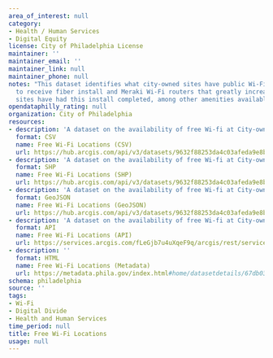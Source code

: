```yaml
---
area_of_interest: null
category:
- Health / Human Services
- Digital Equity
license: City of Philadelphia License
maintainer: ''
maintainer_email: ''
maintainer_link: null
maintainer_phone: null
notes: "This dataset identifies what city-owned sites have public Wi-Fi available. Between 2025 and 2026, all of these sites are slated 
  to receive fiber install and Meraki Wi-Fi routers that greatly increase the speed and quality of available Wi-Fi. The dataset notes what 
  sites have had this install completed, among other amenities available at the site."
opendataphilly_rating: null
organization: City of Philadelphia
resources:
- description: 'A dataset on the availability of free Wi-fi at City-owned locations.'
  format: CSV
  name: Free Wi-Fi Locations (CSV)
  url: https://hub.arcgis.com/api/v3/datasets/9632f88253da4c03afeda9e8be5cb064_0/downloads/data?format=csv&spatialRefId=3857&where=1%3D1
- description: 'A dataset on the availability of free Wi-fi at City-owned locations.'
  format: SHP
  name: Free Wi-Fi Locations (SHP)
  url: https://hub.arcgis.com/api/v3/datasets/9632f88253da4c03afeda9e8be5cb064_0/downloads/data?format=shp&spatialRefId=3857&where=1%3D1
- description: 'A dataset on the availability of free Wi-fi at City-owned locations.'
  format: GeoJSON
  name: Free Wi-Fi Locations (GeoJSON)
  url: https://hub.arcgis.com/api/v3/datasets/9632f88253da4c03afeda9e8be5cb064_0/downloads/data?format=geojson&spatialRefId=4326&where=1%3D1
- description: 'A dataset on the availability of free Wi-fi at City-owned locations.'
  format: API
  name: Free Wi-Fi Locations (API)
  url: https://services.arcgis.com/fLeGjb7u4uXqeF9q/arcgis/rest/services/free_city_wifi_locations/FeatureServer/0/query?outFields=*&where=1%3D1
- description: ''
  format: HTML
  name: Free Wi-Fi Locations (Metadata)
  url: https://metadata.phila.gov/index.html#home/datasetdetails/67db03916d8a7b02dc1afd7f/representationdetails/67db03926d8a7b02dc1afd8d/?view_287_per_page=50&view_287_page=1
schema: philadelphia
source: ''
tags:
- Wi-Fi
- Digital Divide
- Health and Human Services
time_period: null
title: Free Wi-Fi Locations
usage: null
---
```


